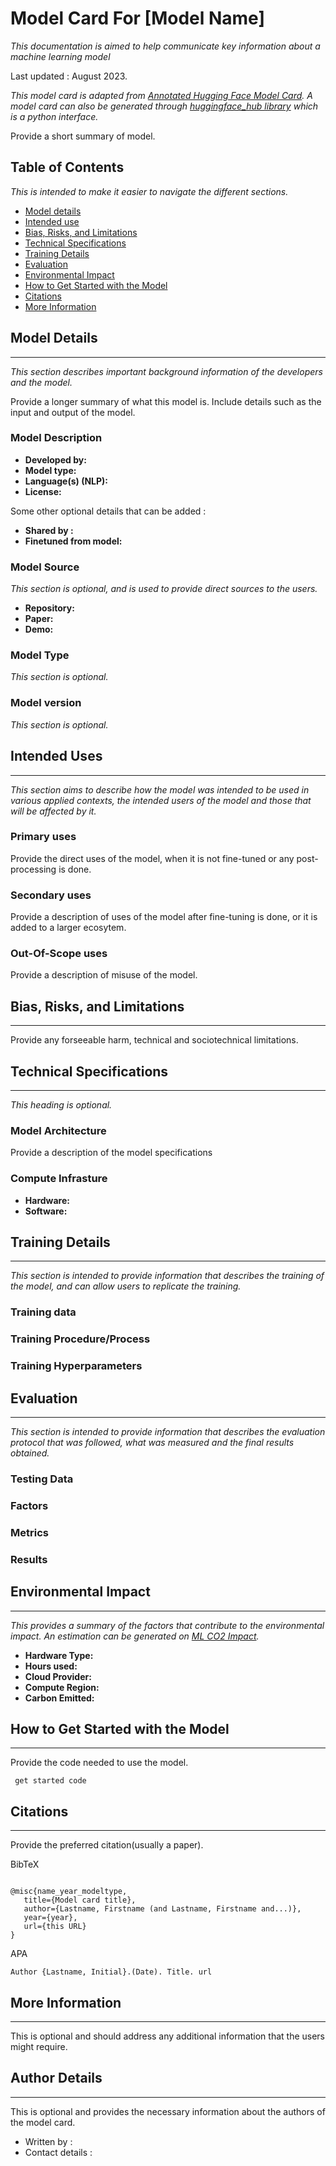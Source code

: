 # Model Card For [Model Name]

_This documentation is aimed to help communicate key information about a machine learning model_

Last updated : August 2023. 

_This model card is adapted from [Annotated Hugging Face Model Card](https://huggingface.co/docs/hub/model-card-annotated). A model card can also be generated through [huggingface_hub library](https://huggingface.co/docs/huggingface_hub/guides/model-cards) which is a python interface._

Provide a short summary of model.

## Table of Contents

_This is intended to make it easier to navigate the different sections._

- [Model details](#model-details)
- [Intended use](#intended-use)
- [Bias, Risks, and Limitations](#bias-risks-and-limitations)
- [Technical Specifications](#technical-specifications)
- [Training Details](#training-details)
- [Evaluation](#evaluation)
- [Environmental Impact](#environmental-impact)
- [How to Get Started with the Model](#how-to-get-started-with-the-model)
- [Citations](#citations)
- [More Information](#more-information)

## Model Details
------------

_This section describes important background information of the developers and the model._

Provide a longer summary of what this model is. Include details such as the input and output of the model.  

### Model Description 

- **Developed by:** 
- **Model type:** 
- **Language(s) (NLP):**
- **License:** 

Some other optional details that can be added : 
- **Shared by :**
- **Finetuned from model:** 

### Model Source 

_This section is optional, and is used to provide direct sources to the users._

- **Repository:** 
- **Paper:** 
- **Demo:**

### Model Type 

_This section is optional._

### Model version

_This section is optional._

## Intended Uses 
------------ 

_This section aims to describe how the model was intended to be used in various applied contexts, the intended users of the model and those that will be affected by it._

### Primary uses

Provide the direct uses of the model, when it is not fine-tuned or any post-processing is done. 

### Secondary uses

Provide a description of uses of the model after fine-tuning is done, or it is added to a larger ecosytem. 

### Out-Of-Scope uses 

Provide a description of misuse of the model. 

## Bias, Risks, and Limitations
------------

Provide any forseeable harm, technical and sociotechnical limitations. 

## Technical Specifications 
-----------

_This heading is optional._  

### Model Architecture 

Provide a description of the model specifications 

### Compute Infrasture 

- **Hardware:**  
- **Software:** 

## Training Details 
-----------

_This section is intended to provide information that describes the training of the model, and can allow users to replicate the training._

### Training data 

### Training Procedure/Process 

### Training Hyperparameters 

## Evaluation 
-----------

_This section is intended to provide information that describes the evaluation protocol that was followed, what was measured and the final results obtained._

### Testing Data

### Factors

### Metrics

### Results

## Environmental Impact 
-----------

_This provides a summary of the factors that contribute to the environmental impact. An estimation can be generated on [ML CO2 Impact](https://mlco2.github.io/impact/#compute)._

- **Hardware Type:**
- **Hours used:** 
- **Cloud Provider:** 
- **Compute Region:** 
- **Carbon Emitted:** 

## How to Get Started with the Model
------------

Provide the code needed to use the model. 

``` 
 get started code 

```

## Citations 
-----------

Provide the preferred citation(usually a paper). 

BibTeX

``` 

@misc{name_year_modeltype,
   title={Model card title},
   author={Lastname, Firstname (and Lastname, Firstname and...)},
   year={year},
   url={this URL}
}

```

APA 

```
Author {Lastname, Initial}.(Date). Title. url

```

## More Information
-----------

This is optional and should address any additional information that the users might require. 

## Author Details 
---------- 

This is optional  and provides the necessary information about the authors of the model card. 

* Written by : 
* Contact details : 

